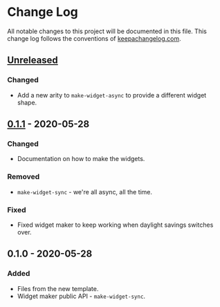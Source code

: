 # Change Log
All notable changes to this project will be documented in this file. This change log follows the conventions of [keepachangelog.com](http://keepachangelog.com/).

## [Unreleased]
### Changed
- Add a new arity to `make-widget-async` to provide a different widget shape.

## [0.1.1] - 2020-05-28
### Changed
- Documentation on how to make the widgets.

### Removed
- `make-widget-sync` - we're all async, all the time.

### Fixed
- Fixed widget maker to keep working when daylight savings switches over.

## 0.1.0 - 2020-05-28
### Added
- Files from the new template.
- Widget maker public API - `make-widget-sync`.

[Unreleased]: https://github.com/your-name/spec-dict/compare/0.1.1...HEAD
[0.1.1]: https://github.com/your-name/spec-dict/compare/0.1.0...0.1.1
